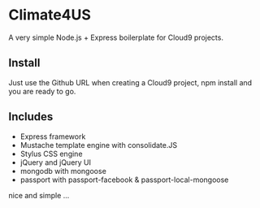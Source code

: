 Climate4US
===========================

A very simple Node.js + Express boilerplate for Cloud9 projects.

## Install

Just use the Github URL when creating a Cloud9 project, npm install and you are ready to go.

## Includes

* Express framework
* Mustache template engine with consolidate.JS
* Stylus CSS engine
* jQuery and jQuery UI
* mongodb with mongoose
* passport with passport-facebook & passport-local-mongoose

nice and simple ...
